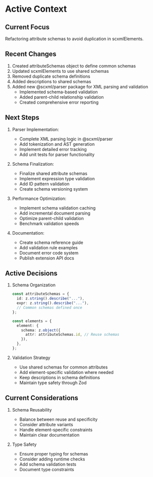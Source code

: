 # Active Context

## Current Focus

Refactoring attribute schemas to avoid duplication in scxmlElements.

## Recent Changes

1. Created attributeSchemas object to define common schemas
2. Updated scxmlElements to use shared schemas
3. Removed duplicate schema definitions
4. Added descriptions to shared schemas
5. Added new @scxml/parser package for XML parsing and validation
   - Implemented schema-based validation
   - Added parent-child relationship validation
   - Created comprehensive error reporting

## Next Steps

1. Parser Implementation:

   - Complete XML parsing logic in @scxml/parser
   - Add tokenization and AST generation
   - Implement detailed error tracking
   - Add unit tests for parser functionality

2. Schema Finalization:

   - Finalize shared attribute schemas
   - Implement expression type validation
   - Add ID pattern validation
   - Create schema versioning system

3. Performance Optimization:

   - Implement schema validation caching
   - Add incremental document parsing
   - Optimize parent-child validation
   - Benchmark validation speeds

4. Documentation:
   - Create schema reference guide
   - Add validation rule examples
   - Document error code system
   - Publish extension API docs

## Active Decisions

1. Schema Organization

   ```typescript
   const attributeSchemas = {
     id: z.string().describe("..."),
     expr: z.string().describe("..."),
     // Common schemas defined once
   };

   const elements = {
     element: {
       schema: z.object({
         attr: attributeSchemas.id, // Reuse schemas
       }),
     },
   };
   ```

2. Validation Strategy
   - Use shared schemas for common attributes
   - Add element-specific validation where needed
   - Keep descriptions in schema definitions
   - Maintain type safety through Zod

## Current Considerations

1. Schema Reusability

   - Balance between reuse and specificity
   - Consider attribute variants
   - Handle element-specific constraints
   - Maintain clear documentation

2. Type Safety
   - Ensure proper typing for schemas
   - Consider adding runtime checks
   - Add schema validation tests
   - Document type constraints

